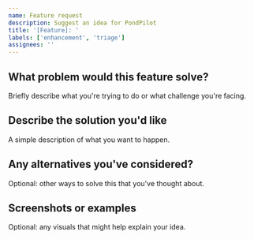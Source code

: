 ```yaml
---
name: Feature request
description: Suggest an idea for PondPilot
title: '[Feature]: '
labels: ['enhancement', 'triage']
assignees: ''
---
```


## What problem would this feature solve?
Briefly describe what you're trying to do or what challenge you're facing.

## Describe the solution you'd like
A simple description of what you want to happen.

## Any alternatives you've considered?
Optional: other ways to solve this that you've thought about.

## Screenshots or examples
Optional: any visuals that might help explain your idea.